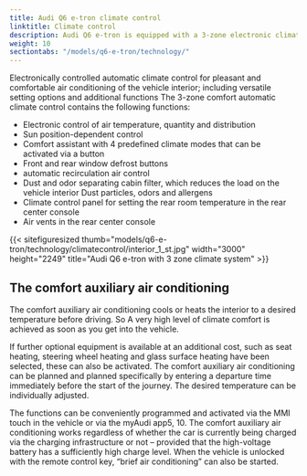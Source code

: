 ```yaml
---
title: Audi Q6 e-tron climate control
linktitle: Climate control
description: Audi Q6 e-tron is equipped with a 3-zone electronic climate control with heat pump as standard.
weight: 10
sectiontabs: "/models/q6-e-tron/technology/"
---
```

<!-- markdownlint-disable MD033 -->

Electronically controlled automatic climate control for pleasant and comfortable air conditioning of the vehicle interior;
including versatile setting options and additional functions
The 3-zone comfort automatic climate control contains the following functions:
<ul><li>Electronic control of air temperature, quantity and distribution</li>
<li>Sun position-dependent control</li>
<li>Comfort assistant with 4 predefined climate modes that can be activated via a button</li>
<li>Front and rear window defrost buttons</li>
<li>automatic recirculation air control</li>
<li>Dust and odor separating cabin filter, which reduces the load on the vehicle interior
Dust particles, odors and allergens</li>
<li>Climate control panel for setting the rear room temperature in the rear center console</li>
<li>Air vents in the rear center console</li>
</ul>

{{< sitefiguresized thumb="models/q6-e-tron/technology/climatecontrol/interior_1_st.jpg" width="3000" height="2249" title="Audi Q6 e-tron with 3 zone climate system" >}}

## The comfort auxiliary air conditioning

The comfort auxiliary air conditioning cools or heats the interior to a desired temperature before driving. So
A very high level of climate comfort is achieved as soon as you get into the vehicle.

If further optional equipment is available at an additional cost, such as seat heating, steering wheel heating and glass surface heating have been selected, these can also be activated. The comfort auxiliary air conditioning can be planned and planned specifically by entering a departure time immediately before the start of the journey. The desired temperature can be individually adjusted.

The functions can be conveniently programmed and activated via the MMI touch in the vehicle or via the myAudi app5, 10. The comfort auxiliary air conditioning works regardless of whether the car is currently being charged via the charging infrastructure or not – provided that the high-voltage battery has a sufficiently high charge level. When the vehicle is unlocked with the remote control key, “brief air conditioning” can also be started.